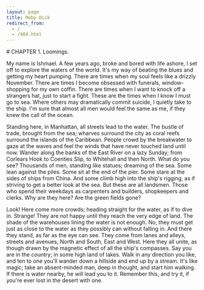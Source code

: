 ```yaml
---
layout: page
title: Moby Dick
redirect_from:
  - /
  - /404.html
---
```

<meta charset="utf-8">
# CHAPTER 1. Loomings.

My name is Ishmael. A few years ago, broke and bored with life ashore, I set off to explore the waters of the world. It's my way of beating the blues and getting my heart pumping. There are times when my soul feels like a drizzly November. There are times I become obsessed with funerals, window-shopping for my own coffin.  There are times when I want to knock off a strangers hat, just to start a fight. These are the times when I know I must go to sea. Where others may dramatically commit suicide, I quietly take to the ship. I'm sure that almost all men would feel the same as me, if they knew the call of the ocean.

Standing here, in Manhattan, all streets lead to the water. The bustle of trade, brought from the sea; wharves surround the city as coral reefs surround the islands of the Caribbean. People crowd by the breakwater to gaze at the waves and feel the winds that have never touched land until now. Wander along the banks of the East River on a lazy Sunday; from Corlears Hook to Coenties Slip, to Whitehall and then North. What do you see? Thousands of men, standing like statues; dreaming of the sea. Some lean against the piles. Some sit at the end of the pier. Some stare at the sides of ships from China. And some climb high into the ship's rigging, as if striving to get a better look at the sea. But these are all landsmen. Those who spend their weekdays as carpenters and builders, shopkeepers and clerks. Why are they here? Are the green fields gone?

Look! Here come more crowds; heading straight for the water, as if to dive in. Strange! They are not happy until they reach the very edge of land. The shade of the warehouses lining the water is not enough.  No, they must get just as close to the water as they possibly can without falling in. And there they stand, as far as the eye can see. They come from lanes and alleys, streets and avenues, North and South, East and West. Here they all unite, as though drawn by the magnetic effect of all the ship's compasses. Say you are in the country; in some high land of lakes. Walk in any direction you like, and ten to one you'll wander down a hillside and end up by a stream. It's like magic; take an absent-minded man, deep in thought, and start him walking. If there is water nearby, he will lead you to it. Remember this, and try it, if you're ever lost in the desert with one.
